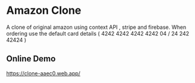 # Amazon Clone
A clone of original amazon using context API , stripe and firebase.
When ordering use the default card details ( 4242 4242 4242 4242 04 / 24 242 42424 )

## Online Demo
https://clone-aaec0.web.app/
